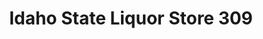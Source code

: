 ---
title: "Idaho State Liquor Store 309"
url: /moscow/idaho-state-liquor-store-309/
shop: Spirituosen
---